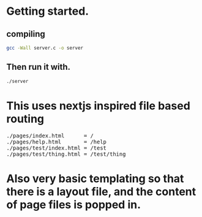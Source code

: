 # Getting started.
## compiling
```bash
gcc -Wall server.c -o server
```
## Then run it with.
```bash
./server
```
# This uses nextjs inspired file based routing
<pre>
./pages/index.html      = /
./pages/help.html       = /help 
./pages/test/index.html = /test
./pages/test/thing.html = /test/thing
</pre>

# Also very basic templating so that there is a layout file, and the content of page files is popped in.